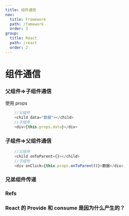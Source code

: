 ```yaml
---
title: 组件通信
nav:
  title: Framework
  path: /famework
  order: 3
group:
  title: React
  path: /react
  order: 2
---
```


# 组件通信

### 父组件=>子组件通信

使用 props

```js
    //父组件
    <child data="数据"></child>
    //子组件
    <div>{this.props.data}</div>
```

### 子组件=>父组件通信

```js
    //父组件
    <child onToParent={}></child>
    //子组件
    <div onClick={this.props.onToParent()}>数据</div>
```

### 兄弟组件传递

### Refs

### React 的 Provide 和 consume 是因为什么产生的？
